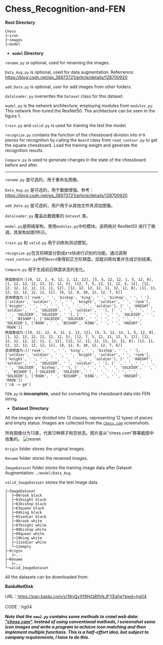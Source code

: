 # Chess_Recognition-and-FEN
**Root Directory**
```
Chess
├─icon
├─images
├─model
```
- **`model` Directory**

`rename.py` is optional, used for renaming the images.

`Data_Aug.py` is optional, used for data augmentation. Referrence: https://blog.csdn.net/qq_38973721/article/details/128700920

`add_Data.py` is optional, user for add images from other folders. 

`dataloader.py` overwrites the `Dataset` class for this dataset. 

`model.py` is the network architecture, employing modules from `modules.py`. This network fine-tuned the ResNet50. The architecture can be seen in the figure 1. 

`train.py` and `valid.py` is used for training the test the model. 

`recognize.py` contains the function of the chessboard division into `8*8` pieces for recognition by caliing the `Board` class from `read_contour.py` to get the square chessboard. Load the training weight and generate the recognition results. 

`Compare.py` is used to generate changes in the state of the chessboard before and after. 

--------------------------------------------------------------

`rename.py` 是可选的，用于重命名图像。

`Data_Aug.py` 是可选的，用于数据增强。参考：https://blog.csdn.net/qq_38973721/article/details/128700920

`add_Data.py` 是可选的，用户用于从其他文件夹添加图像。

`dataloader.py` 覆盖此数据集的 `Dataset` 类。

`model.py`是网络架构，使用`modules.py`中的模块。该网络对 ResNet50 进行了微调。其架构如图1所示。

`train.py` 和 `valid.py` 用于训练和测试模型。

`recognize.py`包含将棋盘分割成`8*8`块进行识别的功能，通过调用`read_contour.py`中的`Board`类得到正方形棋盘。加载训练权重并生成识别结果。

`Compare.py` 用于生成前后棋盘状态的变化。

```
棋盘数组为:[[0, 12, 2, 4, 12, 2, 12, 12], [5, 5, 12, 12, 1, 5, 12, 0], [1, 12, 12, 12, 12, 12, 12, 5], [12, 7, 5, 12, 11, 12, 5, 12], [12, 12, 12, 12, 12, 11, 11, 12], [12, 12, 12, 12, 11, 12, 12, 8], [11, 11, 12, 12, 12, 12, 12, 11], [6, 12, 8, 10, 12, 12, 7, 6]]
具体棋盘为:[['rook', ' ', 'bishop', 'king', ' ', 'bishop', ' ', ' '], ['soldier', 'soldier', ' ', ' ', 'knight', 'soldier', ' ', 'rook'], ['knight', ' ', ' ', ' ', ' ', ' ', ' ', 'soldier'], [' ', 'KNIGHT', 'soldier', ' ', 'SOLDIER', ' ', 'soldier', ' '], [' ', ' ', ' ', ' ', ' ', 'SOLDIER', 'SOLDIER', ' '], [' ', ' ', ' ', ' ', 'SOLDIER', ' ', ' ', 'BISHOP'], ['SOLDIER', 'SOLDIER', ' ', ' ', ' ', ' ', ' ', 'SOLDIER'], ['ROOK', ' ', 'BISHOP', 'KING', ' ', ' ', 'KNIGHT', 'ROOK']]
棋盘数组为:[[0, 12, 12, 4, 12, 2, 12, 12], [5, 5, 12, 12, 1, 5, 12, 0], [1, 12, 12, 12, 12, 12, 12, 5], [12, 7, 5, 12, 11, 12, 5, 12], [12, 12, 12, 12, 12, 11, 2, 12], [12, 12, 12, 12, 11, 12, 12, 8], [11, 11, 12, 12, 12, 12, 12, 11], [6, 12, 8, 10, 12, 12, 7, 6]]
具体棋盘为:[['rook', ' ', ' ', 'king', ' ', 'bishop', ' ', ' '], ['soldier', 'soldier', ' ', ' ', 'knight', 'soldier', ' ', 'rook'], ['knight', ' ', ' ', ' ', ' ', ' ', ' ', 'soldier'], [' ', 'KNIGHT', 'soldier', ' ', 'SOLDIER', ' ', 'soldier', ' '], [' ', ' ', ' ', ' ', ' ', 'SOLDIER', 'bishop', ' '], [' ', ' ', ' ', ' ', 'SOLDIER', ' ', ' ', 'BISHOP'], ['SOLDIER', 'SOLDIER', ' ', ' ', ' ', ' ', ' ', 'SOLDIER'], ['ROOK', ' ', 'BISHOP', 'KING', ' ', ' ', 'KNIGHT', 'ROOK']]
['c8 -> g4']
```
`FEN.py` is **imcomplete**, used for converting the chessboard data into FEN string. 
- **Dataset Directory**

All the images are divided into 13 classes, representing 12 types of pieces and empty status. Images are collected from the [`chess.com`](https://www.chess.com/) screenshots.  

所有图像分为13类，代表12种棋子和空状态。图片是从“chess.com”屏幕截图中收集的。
![resnet](https://github.com/user-attachments/assets/22d811c6-53fb-484d-bfba-0142c07532a2)

`Origin` folder stores the original images.

`Rename` folder stores the renamed images.  

`ImageDataset` folder stores the training image data after Dataset Augmentation: `./model/Data_Aug`.  

`valid_ImageDataset` stores the test image data.  
```
├─ImageDataset
│  ├─00rook black
│  ├─01knight black
│  ├─02bishop black
│  ├─03queen black
│  ├─04king black
│  ├─05sodier black
│  ├─06rook white
│  ├─07knight white
│  ├─08bishop white
│  ├─09queen white
│  ├─10king white
│  ├─11sodier white
│  └─12empty
├─Origin
│  ├─...
├─Rename
│  ├─...
└─valid_ImageDataset
```
All the datasets can be downloaded from:

**BaiduNetDisk**

URL：https://pan.baidu.com/s/19nQvXf9HiQ8flVkJFYEafw?pwd=hg04 

CODE：hg04

***Note that the `new2.py` contains some methods to crawl web data: ["chess.com"](https://www.chess.com/). Instead of using conventional mathods, I screenshot some icon images and write a program to achieve icon matching and then implement multiple functions. This is a half-effort idea, but subject to company requirements, I have to do this.***
